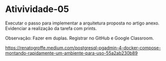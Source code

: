 <h1>Ativividade-05</h1>

Executar o passo para implementar a arquitetura proposta no artigo anexo. Evidenciar a realização da tarefa com prints.

Observação: Fazer em duplas. Registrar no GitHub e Google Classroom.

https://renatogroffe.medium.com/postgresql-pgadmin-4-docker-compose-montando-rapidamente-um-ambiente-para-uso-55a2ab230b89
